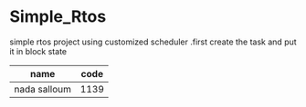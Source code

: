 # Simple_Rtos
simple rtos project using customized scheduler .first create the task and put it in block state

| name   | code |
|--------|-------------|
| nada salloum | 1139 |
